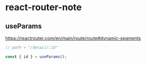 # react-router-note

## useParams

https://reactrouter.com/en/main/route/route#dynamic-segments

```javascript
// path = "/detail/:id"

const { id } = useParams();
```
